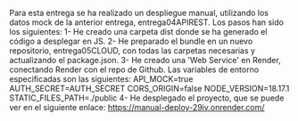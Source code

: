 Para esta entrega se ha realizado un despliegue manual, utilizando los datos mock de la anterior entrega, entrega04APIREST.
Los pasos han sido los siguientes:
1- He creado una carpeta dist donde se ha generado el código a desplegar en JS.
2- He preparado el bundle en un nuevo repositorio, entrega05CLOUD, con todas las carpetas necesarias y actualizando el package.json.
3- He creado una 'Web Service' en Render, conectando Render con el repo de Github. Las variables de entorno especificadas son las siguientes:
    API_MOCK=true
    AUTH_SECRET=AUTH_SECRET
    CORS_ORIGIN=false
    NODE_VERSION=18.17.1
    STATIC_FILES_PATH=./public
4- He desplegado el proyecto, que se puede ver en el siguiente enlace:
https://manual-deploy-29iv.onrender.com/
